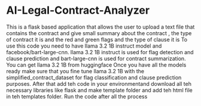 # AI-Legal-Contract-Analyzer
This is a flask based application that allows the user to upload a text file that contains the contract and give small summary about the contract , the type of contract it is and  the red and green flags and the type of clause it is 
To use this code you need to have llama 3.2 1B instruct model and facebook/bart-large-cnn. llama 3.2 1B instruct is used for flag detection and clause prediction and bart-large-cnn is used for contract summarization. You can get llama 3.2 1B from huggingface 
Once you have all the models ready make sure that you fine tune llama 3.2 1B with the simplified_contract_dataset for flag classification and clause prediction purposes.
After that add teh code in your environmentand download all teh necessary libraries like flask and make template folder and add teh html file in teh templates folder.
Run the code after all the process 
